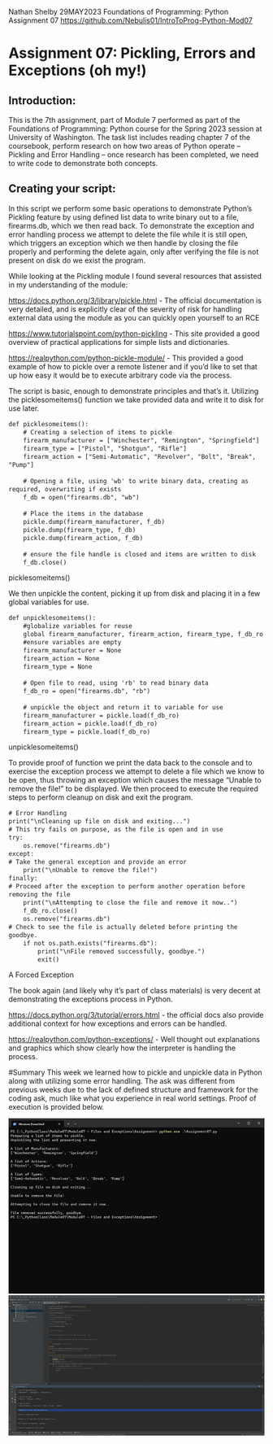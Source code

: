Nathan Shelby
29MAY2023
Foundations of Programming: Python
Assignment 07
https://github.com/Nebulis01/IntroToProg-Python-Mod07

# Assignment 07: Pickling, Errors and Exceptions (oh my!)
## Introduction:

This is the 7th assignment, part of Module 7 performed as part of the Foundations of Programming: Python course for the Spring 2023 session at University of Washington. The task list includes reading chapter 7 of the coursebook, perform research on how two areas of Python operate – Pickling and Error Handling – once research has been completed, we need to write code to demonstrate both concepts.  

## Creating your script:

In this script we perform some basic operations to demonstrate Python’s Pickling feature by using defined list data to write binary out to a file, firearms.db, which we then read back. To demonstrate the exception and error handling process we attempt to delete the file while it is still open, which triggers an exception which we then handle by closing the file properly and performing the delete again, only after verifying the file is not present on disk do we exist the program. 

While looking at the Pickling module I found several resources that assisted in my understanding of the module:

https://docs.python.org/3/library/pickle.html - The official documentation is very detailed, and is explicitly clear of the severity of risk for handling external data using the module as you can quickly open yourself to an RCE 

https://www.tutorialspoint.com/python-pickling - This site provided a good overview of practical applications for simple lists and dictionaries.

https://realpython.com/python-pickle-module/ - This provided a good example of how to pickle over a remote listener and if you’d like to set that up how easy it would be to execute arbitrary code via the process. 

The script is basic, enough to demonstrate principles and that’s it. Utilizing the picklesomeitems() function we take provided data and write it to disk for use later. 

```
def picklesomeitems():
    # Creating a selection of items to pickle
    firearm_manufacturer = ["Winchester", "Remington", "Springfield"]
    firearm_type = ["Pistol", "Shotgun", "Rifle"]
    firearm_action = ["Semi-Automatic", "Revolver", "Bolt", "Break", "Pump"]

    # Opening a file, using 'wb' to write binary data, creating as required, overwriting if exists
    f_db = open("firearms.db", "wb")

    # Place the items in the database
    pickle.dump(firearm_manufacturer, f_db)
    pickle.dump(firearm_type, f_db)
    pickle.dump(firearm_action, f_db)

    # ensure the file handle is closed and items are written to disk
    f_db.close()
```
picklesomeitems() 

We then unpickle the content, picking it up from disk and placing it in a few global variables for use. 

```
def unpicklesomeitems():
    #globalize variables for reuse
    global firearm_manufacturer, firearm_action, firearm_type, f_db_ro
    #ensure variables are empty
    firearm_manufacturer = None
    firearm_action = None
    firearm_type = None

    # Open file to read, using 'rb' to read binary data
    f_db_ro = open("firearms.db", "rb")

    # unpickle the object and return it to variable for use
    firearm_manufacturer = pickle.load(f_db_ro)
    firearm_action = pickle.load(f_db_ro)
    firearm_type = pickle.load(f_db_ro)
```
unpicklesomeitems()

To provide proof of function we print the data back to the console and to exercise the exception process we attempt to delete a file which we know to be open, thus throwing an exception which causes the message “Unable to remove the file!” to be displayed. We then proceed to execute the required steps to perform cleanup on disk and exit the program. 

```
# Error Handling
print("\nCleaning up file on disk and exiting...")
# This try fails on purpose, as the file is open and in use
try:
    os.remove("firearms.db")
except:
# Take the general exception and provide an error
    print("\nUnable to remove the file!")
finally:
# Proceed after the exception to perform another operation before removing the file
    print("\nAttempting to close the file and remove it now..")
    f_db_ro.close()
    os.remove("firearms.db")
# Check to see the file is actually deleted before printing the goodbye.
    if not os.path.exists("firearms.db"):
        print("\nFile removed successfully, goodbye.")
        exit()
```
A Forced Exception

The book again (and likely why it’s part of class materials) is very decent at demonstrating the exceptions process in Python. 

https://docs.python.org/3/tutorial/errors.html - the official docs also provide additional context for how exceptions and errors can be handled. 

https://realpython.com/python-exceptions/ - Well thought out explanations and graphics which show clearly how the interpreter is handling the process. 

#Summary
	This week we learned how to pickle and unpickle data in Python along with utilizing some error handling. The ask was different from previous weeks due to the lack of defined structure and framework for the coding ask, much like what you experience in real world settings. Proof of execution is provided below. 
  
![Proof of Execution](./Figure5.png)
![Proof of Execution](./Figure6.png)
